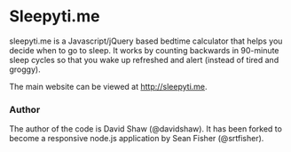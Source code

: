 Sleepyti.me
=======

sleepyti.me is a Javascript/jQuery based bedtime calculator that helps you decide when
to go to sleep. It works by counting backwards in 90-minute sleep cycles so
that you wake up refreshed and alert (instead of tired and groggy).

The main website can be viewed at <http://sleepyti.me>.

### Author
The author of the code is David Shaw (@davidshaw). It has been forked to become a responsive node.js application by Sean Fisher (@srtfisher).